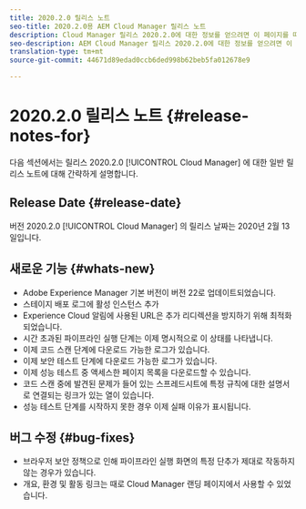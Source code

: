 ```yaml
---
title: 2020.2.0 릴리스 노트
seo-title: 2020.2.0용 AEM Cloud Manager 릴리스 노트
description: Cloud Manager 릴리스 2020.2.0에 대한 정보를 얻으려면 이 페이지를 따르십시오
seo-description: AEM Cloud Manager 릴리스 2020.2.0에 대한 정보를 얻으려면 이 페이지를 따르십시오.
translation-type: tm+mt
source-git-commit: 44671d89edad0ccb6ded998b62beb5fa012678e9

---
```


# 2020.2.0 릴리스 노트 {#release-notes-for}

다음 섹션에서는 릴리스 2020.2.0 [!UICONTROL Cloud Manager] 에 대한 일반 릴리스 노트에 대해 간략하게 설명합니다.

## Release Date {#release-date}

버전 2020.2.0 [!UICONTROL Cloud Manager] 의 릴리스 날짜는 2020년 2월 13일입니다.

## 새로운 기능 {#whats-new}

* Adobe Experience Manager 기본 버전이 버전 22로 업데이트되었습니다.
* 스테이지 배포 로그에 활성 인스턴스 추가
* Experience Cloud 알림에 사용된 URL은 추가 리디렉션을 방지하기 위해 최적화되었습니다.
* 시간 초과된 파이프라인 실행 단계는 이제 명시적으로 이 상태를 나타냅니다.
* 이제 코드 스캔 단계에 다운로드 가능한 로그가 있습니다.
* 이제 보안 테스트 단계에 다운로드 가능한 로그가 있습니다.
* 이제 성능 테스트 중 액세스한 페이지 목록을 다운로드할 수 있습니다.
* 코드 스캔 중에 발견된 문제가 들어 있는 스프레드시트에 특정 규칙에 대한 설명서로 연결되는 링크가 있는 열이 있습니다.
* 성능 테스트 단계를 시작하지 못한 경우 이제 실패 이유가 표시됩니다.

## 버그 수정 {#bug-fixes}

* 브라우저 보안 정책으로 인해 파이프라인 실행 화면의 특정 단추가 제대로 작동하지 않는 경우가 있습니다.
* 개요, 환경 및 활동 링크는 때로 Cloud Manager 랜딩 페이지에서 사용할 수 있었습니다.
